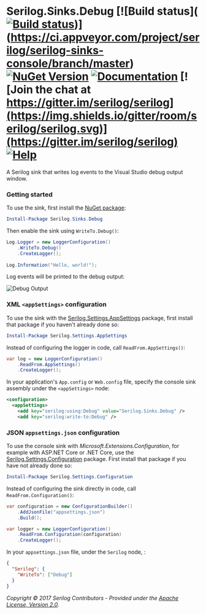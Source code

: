 # Serilog.Sinks.Debug [![Build status]([![Build status](https://ci.appveyor.com/api/projects/status/oufg4e51868oq4eu?svg=true)](https://ci.appveyor.com/project/serilog/serilog-sinks-debug))](https://ci.appveyor.com/project/serilog/serilog-sinks-console/branch/master) [![NuGet Version](http://img.shields.io/nuget/v/Serilog.Sinks.Debug.svg?style=flat)](https://www.nuget.org/packages/Serilog.Sinks.Debug/) [![Documentation](https://img.shields.io/badge/docs-wiki-yellow.svg)](https://github.com/serilog/serilog/wiki) [![Join the chat at https://gitter.im/serilog/serilog](https://img.shields.io/gitter/room/serilog/serilog.svg)](https://gitter.im/serilog/serilog) [![Help](https://img.shields.io/badge/stackoverflow-serilog-orange.svg)](http://stackoverflow.com/questions/tagged/serilog)

A Serilog sink that writes log events to the Visual Studio debug output window.

### Getting started

To use the sink, first install the [NuGet package](https://nuget.org/packages/serilog.sinks.debug):

```powershell
Install-Package Serilog.Sinks.Debug
```

Then enable the sink using `WriteTo.Debug()`:

```csharp
Log.Logger = new LoggerConfiguration()
    .WriteTo.Debug()
    .CreateLogger();
    
Log.Information("Hello, world!");
```

Log events will be printed to the debug output:

![Debug Output](https://raw.githubusercontent.com/serilog/serilog-sinks-debug/dev/assets/Screenshot.png)

### XML `<appSettings>` configuration

To use the sink with the [Serilog.Settings.AppSettings](https://github.com/serilog/serilog-settings-appsettings) package, first install that package if you haven't already done so:

```powershell
Install-Package Serilog.Settings.AppSettings
```

Instead of configuring the logger in code, call `ReadFrom.AppSettings()`:

```csharp
var log = new LoggerConfiguration()
    .ReadFrom.AppSettings()
    .CreateLogger();
```

In your application's `App.config` or `Web.config` file, specify the console sink assembly under the `<appSettings>` node:

```xml
<configuration>
  <appSettings>
    <add key="serilog:using:Debug" value="Serilog.Sinks.Debug" />
    <add key="serilog:write-to:Debug" />
```

### JSON `appsettings.json` configuration

To use the console sink with _Microsoft.Extensions.Configuration_, for example with ASP.NET Core or .NET Core, use the [Serilog.Settings.Configuration](https://github.com/serilog/serilog-settings-configuration) package. First install that package if you have not already done so:

```powershell
Install-Package Serilog.Settings.Configuration
```

Instead of configuring the sink directly in code, call `ReadFrom.Configuration()`:

```csharp
var configuration = new ConfigurationBuilder()
    .AddJsonFile("appsettings.json")
    .Build();

var logger = new LoggerConfiguration()
    .ReadFrom.Configuration(configuration)
    .CreateLogger();
```

In your `appsettings.json` file, under the `Serilog` node, :

```json
{
  "Serilog": {
    "WriteTo": ["Debug"]
  }
}
```

_Copyright &copy; 2017 Serilog Contributors - Provided under the [Apache License, Version 2.0](http://apache.org/licenses/LICENSE-2.0.html)._
